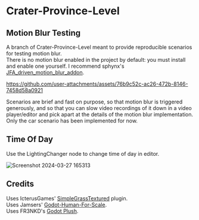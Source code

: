 # Crater-Province-Level
## Motion Blur Testing
A branch of Crater-Province-Level meant to provide reproducible scenarios for testing motion blur.  
There is no motion blur enabled in the project by default: you must install and enable one yourself. I recommend sphynx's [JFA_driven_motion_blur_addon](https://github.com/sphynx-owner/JFA_driven_motion_blur_addon).

https://github.com/user-attachments/assets/76b9c52c-ac26-472b-8146-7458d58a0921

Scenarios are brief and fast on purpose, so that motion blur is triggered generously, and so that you can slow video recordings of it down in a video player/editor and pick apart at the details of the motion blur implementation.  
Only the car scenario has been implemented for now.

## Time Of Day
Use the LightingChanger node to change time of day in editor.

![Screenshot 2024-03-27 165313](https://github.com/Jamsers/Crater-Province-Level/assets/39361911/f67893a3-b8e5-4ddb-9fd7-55573ed93ca2)

## Credits

Uses IcterusGames' [SimpleGrassTextured](https://github.com/IcterusGames/SimpleGrassTextured) plugin.  
Uses Jamsers' [Godot-Human-For-Scale](https://github.com/Jamsers/Godot-Human-For-Scale).  
Uses FR3NKD's [Godot Plush](https://fr3nkd.gumroad.com/l/vhfvy).
